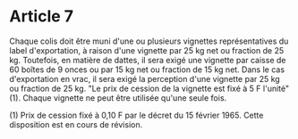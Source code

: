 # Article 7

Chaque colis doit être muni d'une ou plusieurs vignettes représentatives du label d'exportation, à raison d'une vignette par 25 kg net ou fraction de 25 kg. Toutefois, en matière de dattes, il sera exigé une vignette par caisse de 60 boîtes de 9 onces ou par 15 kg net ou fraction de 15 kg net. Dans le cas d'exportation en vrac, il sera exigé la perception d'une vignette par 25 kg ou fraction de 25 kg. "Le prix de cession de la vignette est fixé à 5 F l'unité" (1). Chaque vignette ne peut être utilisée qu'une seule fois.

(1) Prix de cession fixé à 0,10 F par le décret du 15 février 1965. Cette disposition est en cours de révision.
